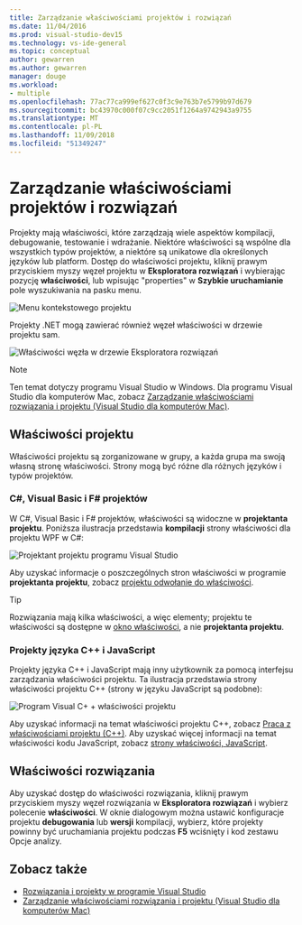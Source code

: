 ```yaml
---
title: Zarządzanie właściwościami projektów i rozwiązań
ms.date: 11/04/2016
ms.prod: visual-studio-dev15
ms.technology: vs-ide-general
ms.topic: conceptual
author: gewarren
ms.author: gewarren
manager: douge
ms.workload:
- multiple
ms.openlocfilehash: 77ac77ca999ef627c0f3c9e763b7e5799b97d679
ms.sourcegitcommit: bc43970c000f07c9cc2051f1264a9742943a9755
ms.translationtype: MT
ms.contentlocale: pl-PL
ms.lasthandoff: 11/09/2018
ms.locfileid: "51349247"
---
```

# <a name="manage-project-and-solution-properties"></a>Zarządzanie właściwościami projektów i rozwiązań

Projekty mają właściwości, które zarządzają wiele aspektów kompilacji, debugowanie, testowanie i wdrażanie. Niektóre właściwości są wspólne dla wszystkich typów projektów, a niektóre są unikatowe dla określonych języków lub platform. Dostęp do właściwości projektu, kliknij prawym przyciskiem myszy węzeł projektu w **Eksploratora rozwiązań** i wybierając pozycję **właściwości**, lub wpisując "properties" w **Szybkie uruchamianie** pole wyszukiwania na pasku menu.

![Menu kontekstowego projektu](../ide/media/vs2015_proj_prop_menu.gif)

Projekty .NET mogą zawierać również węzeł właściwości w drzewie projektu sam.

![Właściwości węzła w drzewie Eksploratora rozwiązań](../ide/media/vs2015_props_se.png)

> [!NOTE]
> Ten temat dotyczy programu Visual Studio w Windows. Dla programu Visual Studio dla komputerów Mac, zobacz [Zarządzanie właściwościami rozwiązania i projektu (Visual Studio dla komputerów Mac)](/visualstudio/mac/managing-solutions-and-project-properties).

## <a name="project-properties"></a>Właściwości projektu

Właściwości projektu są zorganizowane w grupy, a każda grupa ma swoją własną stronę właściwości. Strony mogą być różne dla różnych języków i typów projektów.

### <a name="c-visual-basic-and-f-projects"></a>C#, Visual Basic i F# projektów

W C#, Visual Basic i F# projektów, właściwości są widoczne w **projektanta projektu**. Poniższa ilustracja przedstawia **kompilacji** strony właściwości dla projektu WPF w C#:

![Projektant projektu programu Visual Studio](../ide/media/vs2015_proppage_build.png)

Aby uzyskać informacje o poszczególnych stron właściwości w programie **projektanta projektu**, zobacz [projektu odwołanie do właściwości](../ide/reference/project-properties-reference.md).

> [!TIP]
> Rozwiązania mają kilka właściwości, a więc elementy; projektu te właściwości są dostępne w [okno właściwości](../ide/reference/properties-window.md), a nie **projektanta projektu**.

### <a name="c-and-javascript-projects"></a>Projekty języka C++ i JavaScript

Projekty języka C++ i JavaScript mają inny użytkownik za pomocą interfejsu zarządzania właściwości projektu. Ta ilustracja przedstawia strony właściwości projektu C++ (strony w języku JavaScript są podobne):

![Program Visual C&#43; &#43; właściwości projektu](../ide/media/vs2015_projprops_cpp.png)

Aby uzyskać informacji na temat właściwości projektu C++, zobacz [Praca z właściwościami projektu (C++)](/cpp/ide/working-with-project-properties). Aby uzyskać więcej informacji na temat właściwości kodu JavaScript, zobacz [strony właściwości, JavaScript](../ide/reference/property-pages-javascript.md).

## <a name="solution-properties"></a>Właściwości rozwiązania

Aby uzyskać dostęp do właściwości rozwiązania, kliknij prawym przyciskiem myszy węzeł rozwiązania w **Eksploratora rozwiązań** i wybierz polecenie **właściwości**. W oknie dialogowym można ustawić konfiguracje projektu **debugowania** lub **wersji** kompilacji, wybierz, które projekty powinny być uruchamiania projektu podczas **F5** wciśnięty i kod zestawu Opcje analizy.

## <a name="see-also"></a>Zobacz także

- [Rozwiązania i projekty w programie Visual Studio](../ide/solutions-and-projects-in-visual-studio.md)
- [Zarządzanie właściwościami rozwiązania i projektu (Visual Studio dla komputerów Mac)](/visualstudio/mac/managing-solutions-and-project-properties)
